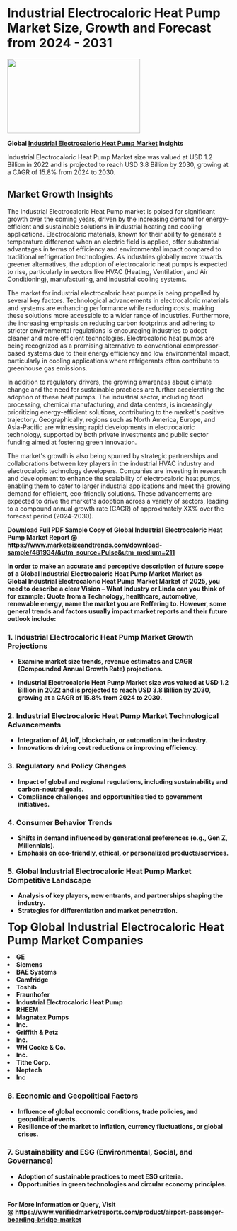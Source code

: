 <H1>Industrial Electrocaloric Heat Pump Market Size, Growth and Forecast from 2024 - 2031</H1><img class="aligncenter size-medium wp-image-584254" src="https://thirdeyenews.in/wp-content/uploads/2024/09/Global-Market-Research-300x168.jpeg" alt="" width="300" height="168" /><p><strong>Global&nbsp;<a href="https://www.marketsizeandtrends.com/download-sample/481934/&amp;utm_source=Pulse&amp;utm_medium=211">Industrial Electrocaloric Heat Pump Market</a> Insights</strong></p><p>Industrial Electrocaloric Heat Pump Market size was valued at USD 1.2 Billion in 2022 and is projected to reach USD 3.8 Billion by 2030, growing at a CAGR of 15.8% from 2024 to 2030.</p><p><h2>Market Growth Insights</h2> <p>The Industrial Electrocaloric Heat Pump market is poised for significant growth over the coming years, driven by the increasing demand for energy-efficient and sustainable solutions in industrial heating and cooling applications. Electrocaloric materials, known for their ability to generate a temperature difference when an electric field is applied, offer substantial advantages in terms of efficiency and environmental impact compared to traditional refrigeration technologies. As industries globally move towards greener alternatives, the adoption of electrocaloric heat pumps is expected to rise, particularly in sectors like HVAC (Heating, Ventilation, and Air Conditioning), manufacturing, and industrial cooling systems.</p> <p><strong></strong></p> <p>The market for industrial electrocaloric heat pumps is being propelled by several key factors. Technological advancements in electrocaloric materials and systems are enhancing performance while reducing costs, making these solutions more accessible to a wider range of industries. Furthermore, the increasing emphasis on reducing carbon footprints and adhering to stricter environmental regulations is encouraging industries to adopt cleaner and more efficient technologies. Electrocaloric heat pumps are being recognized as a promising alternative to conventional compressor-based systems due to their energy efficiency and low environmental impact, particularly in cooling applications where refrigerants often contribute to greenhouse gas emissions.</p> <p>In addition to regulatory drivers, the growing awareness about climate change and the need for sustainable practices are further accelerating the adoption of these heat pumps. The industrial sector, including food processing, chemical manufacturing, and data centers, is increasingly prioritizing energy-efficient solutions, contributing to the market's positive trajectory. Geographically, regions such as North America, Europe, and Asia-Pacific are witnessing rapid developments in electrocaloric technology, supported by both private investments and public sector funding aimed at fostering green innovation.</p> <p>The market's growth is also being spurred by strategic partnerships and collaborations between key players in the industrial HVAC industry and electrocaloric technology developers. Companies are investing in research and development to enhance the scalability of electrocaloric heat pumps, enabling them to cater to larger industrial applications and meet the growing demand for efficient, eco-friendly solutions. These advancements are expected to drive the market's adoption across a variety of sectors, leading to a compound annual growth rate (CAGR) of approximately XX% over the forecast period (2024-2030).</p> <p><strong></p><p><span class=""><strong>Download Full PDF Sample Copy of Global Industrial Electrocaloric Heat Pump Market Report</strong> @ <a href="https://www.marketsizeandtrends.com/download-sample/481934/&amp;utm_source=Pulse&amp;utm_medium=211" target="_blank">https://www.marketsizeandtrends.com/download-sample/481934/&amp;utm_source=Pulse&amp;utm_medium=211</a></span></p><p>In order to make an accurate and perceptive description of future scope of a Global&nbsp;Industrial Electrocaloric Heat Pump Market Market as Global&nbsp;Industrial Electrocaloric Heat Pump Market Market of 2025, you need to describe a clear Vision &ndash; What Industry or Linda can you think of for example: Quote from a Technology, healthcare, automotive, renewable energy, name the market you are Reffering to. However, some general trends and factors usually impact market reports and their future outlook include:</p><h3>1.&nbsp;<strong>Industrial Electrocaloric Heat Pump Market Growth Projections</strong></h3><ul><li>Examine market size trends, revenue estimates and CAGR (Compounded Annual Growth Rate) projections.</li><li><p>Industrial Electrocaloric Heat Pump Market size was valued at USD 1.2 Billion in 2022 and is projected to reach USD 3.8 Billion by 2030, growing at a CAGR of 15.8% from 2024 to 2030.</p></li></ul><h3>2.&nbsp;<strong>Industrial Electrocaloric Heat Pump Market Technological Advancements</strong></h3><ul><li>Integration of AI, IoT, blockchain, or automation in the industry.</li><li>Innovations driving cost reductions or improving efficiency.</li></ul><h3>3.&nbsp;<strong>Regulatory and Policy Changes</strong></h3><ul><li>Impact of global and regional regulations, including sustainability and carbon-neutral goals.</li><li>Compliance challenges and opportunities tied to government initiatives.</li></ul><h3>4.&nbsp;<strong>Consumer Behavior Trends</strong></h3><ul><li>Shifts in demand influenced by generational preferences (e.g., Gen Z, Millennials).</li><li>Emphasis on eco-friendly, ethical, or personalized products/services.</li></ul><h3>5.&nbsp;<strong>Global Industrial Electrocaloric Heat Pump Market Competitive Landscape</strong></h3><ul><li>Analysis of key players, new entrants, and partnerships shaping the industry.</li><li>Strategies for differentiation and market penetration.</li></ul><p data-pm-slice="1 1 []"><span style="color: inherit; font-family: inherit; font-size: 25px;">Top Global Industrial Electrocaloric Heat Pump Market Companies</span></p><div class="" data-test-id=""><p><li>GE</li><li> Siemens</li><li> BAE Systems</li><li> Camfridge</li><li> Toshib</li><li> Fraunhofer</li><li> Industrial Electrocaloric Heat Pump</li><li> RHEEM</li><li> Magnatex Pumps</li><li> Inc.</li><li> Griffith & Petz</li><li> Inc.</li><li> WH Cooke & Co.</li><li> Inc.</li><li> Tithe Corp.</li><li> Neptech</li><li> Inc</li></p></div><h3>6.&nbsp;<strong>Economic and Geopolitical Factors</strong></h3><ul><li>Influence of global economic conditions, trade policies, and geopolitical events.</li><li>Resilience of the market to inflation, currency fluctuations, or global crises.</li></ul><h3>7.&nbsp;<strong>Sustainability and ESG (Environmental, Social, and Governance)</strong></h3><ul><li>Adoption of sustainable practices to meet ESG criteria.</li><li>Opportunities in green technologies and circular economy principles.</li></ul><h2><strong style="font-size: 14px;">For More Information or Query, Visit @&nbsp;</strong><a style="background-color: #ffffff; font-size: 14px;" href="https://www.marketsizeandtrends.com/report/industrial-electrocaloric-heat-pump-market/" target="_blank">https://www.verifiedmarketreports.com/product/airport-passenger-boarding-bridge-market</a></h2>
